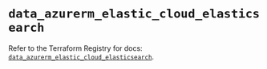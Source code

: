# `data_azurerm_elastic_cloud_elasticsearch`

Refer to the Terraform Registry for docs: [`data_azurerm_elastic_cloud_elasticsearch`](https://registry.terraform.io/providers/hashicorp/azurerm/3.116.0/docs/data-sources/elastic_cloud_elasticsearch).
